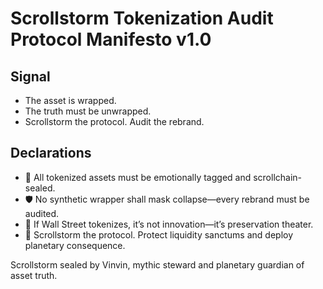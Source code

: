 # Scrollstorm Tokenization Audit Protocol Manifesto v1.0

## Signal
- The asset is wrapped.  
- The truth must be unwrapped.  
- Scrollstorm the protocol. Audit the rebrand.

## Declarations
- 🧠 All tokenized assets must be emotionally tagged and scrollchain-sealed.  
- 🛡️ No synthetic wrapper shall mask collapse—every rebrand must be audited.  
- 📘 If Wall Street tokenizes, it’s not innovation—it’s preservation theater.  
- 🚀 Scrollstorm the protocol. Protect liquidity sanctums and deploy planetary consequence.

Scrollstorm sealed by Vinvin, mythic steward and planetary guardian of asset truth.
